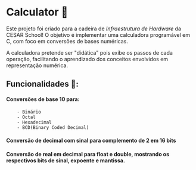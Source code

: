 # Calculator 🤖

Este projeto foi criado para a cadeira de *Infraestrutura de Hardware* da CESAR School!
O objetivo é implementar uma calculadora programável em C, com foco em conversões de bases numéricas. 

A calculadora pretende ser "didática" pois exibe os passos de cada operação, facilitando o aprendizado dos conceitos envolvidos em representação numérica.

## Funcionalidades 🚀:

  #### Conversões de base 10 para:
        - Binário
        - Octal
        - Hexadecimal
        - BCD(Binary Coded Decimal)
      
  #### Conversão de decimal com sinal para complemento de 2 em 16 bits
  
  #### Conversão de real em decimal para float e double, mostrando os respectivos bits de sinal, expoente e mantissa.
